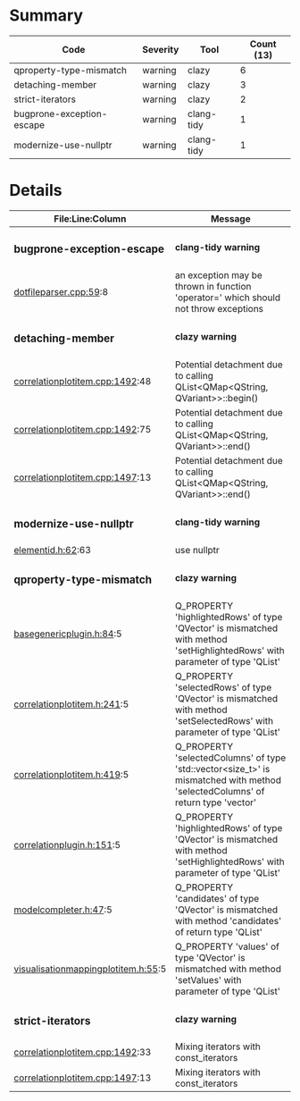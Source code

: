 # Summary
| Code | Severity | Tool | Count (13) |
|---|---|---|---|
| qproperty-type-mismatch | warning | clazy | 6 |
| detaching-member | warning | clazy | 3 |
| strict-iterators | warning | clazy | 2 |
| bugprone-exception-escape | warning | clang-tidy | 1 |
| modernize-use-nullptr | warning | clang-tidy | 1 |
# Details
| File:Line:Column | Message |
|---|---|
| <h3>bugprone-exception-escape</h3> | <h4>clang-tidy warning</h4> |
| [dotfileparser.cpp:59](https://github.com/graphia-app/graphia/blame/master/source/shared/loading/dotfileparser.cpp#L59 "source/shared/loading/dotfileparser.cpp:59"):8 | an exception may be thrown in function 'operator=' which should not throw exceptions |
| <h3>detaching-member</h3> | <h4>clazy warning</h4> |
| [correlationplotitem.cpp:1492](https://github.com/graphia-app/graphia/blame/master/source/plugins/correlation/correlationplotitem.cpp#L1492 "source/plugins/correlation/correlationplotitem.cpp:1492"):48 | Potential detachment due to calling QList<QMap<QString, QVariant>>::begin() |
| [correlationplotitem.cpp:1492](https://github.com/graphia-app/graphia/blame/master/source/plugins/correlation/correlationplotitem.cpp#L1492 "source/plugins/correlation/correlationplotitem.cpp:1492"):75 | Potential detachment due to calling QList<QMap<QString, QVariant>>::end() |
| [correlationplotitem.cpp:1497](https://github.com/graphia-app/graphia/blame/master/source/plugins/correlation/correlationplotitem.cpp#L1497 "source/plugins/correlation/correlationplotitem.cpp:1497"):13 | Potential detachment due to calling QList<QMap<QString, QVariant>>::end() |
| <h3>modernize-use-nullptr</h3> | <h4>clang-tidy warning</h4> |
| [elementid.h:62](https://github.com/graphia-app/graphia/blame/master/source/shared/graph/elementid.h#L62 "source/shared/graph/elementid.h:62"):63 | use nullptr |
| <h3>qproperty-type-mismatch</h3> | <h4>clazy warning</h4> |
| [basegenericplugin.h:84](https://github.com/graphia-app/graphia/blame/master/source/shared/plugins/basegenericplugin.h#L84 "source/shared/plugins/basegenericplugin.h:84"):5 | Q_PROPERTY 'highlightedRows' of type 'QVector<int>' is mismatched with method 'setHighlightedRows' with parameter of type 'QList<int>' |
| [correlationplotitem.h:241](https://github.com/graphia-app/graphia/blame/master/source/plugins/correlation/correlationplotitem.h#L241 "source/plugins/correlation/correlationplotitem.h:241"):5 | Q_PROPERTY 'selectedRows' of type 'QVector<int>' is mismatched with method 'setSelectedRows' with parameter of type 'QList<int>' |
| [correlationplotitem.h:419](https://github.com/graphia-app/graphia/blame/master/source/plugins/correlation/correlationplotitem.h#L419 "source/plugins/correlation/correlationplotitem.h:419"):5 | Q_PROPERTY 'selectedColumns' of type 'std::vector<size_t>' is mismatched with method 'selectedColumns' of return type 'vector<unsignedlong>' |
| [correlationplugin.h:151](https://github.com/graphia-app/graphia/blame/master/source/plugins/correlation/correlationplugin.h#L151 "source/plugins/correlation/correlationplugin.h:151"):5 | Q_PROPERTY 'highlightedRows' of type 'QVector<int>' is mismatched with method 'setHighlightedRows' with parameter of type 'QList<int>' |
| [modelcompleter.h:47](https://github.com/graphia-app/graphia/blame/master/source/shared/utils/modelcompleter.h#L47 "source/shared/utils/modelcompleter.h:47"):5 | Q_PROPERTY 'candidates' of type 'QVector<QModelIndex>' is mismatched with method 'candidates' of return type 'QList<QModelIndex>' |
| [visualisationmappingplotitem.h:55](https://github.com/graphia-app/graphia/blame/master/source/app/ui/visualisations/visualisationmappingplotitem.h#L55 "source/app/ui/visualisations/visualisationmappingplotitem.h:55"):5 | Q_PROPERTY 'values' of type 'QVector<double>' is mismatched with method 'setValues' with parameter of type 'QList<double>' |
| <h3>strict-iterators</h3> | <h4>clazy warning</h4> |
| [correlationplotitem.cpp:1492](https://github.com/graphia-app/graphia/blame/master/source/plugins/correlation/correlationplotitem.cpp#L1492 "source/plugins/correlation/correlationplotitem.cpp:1492"):33 | Mixing iterators with const_iterators |
| [correlationplotitem.cpp:1497](https://github.com/graphia-app/graphia/blame/master/source/plugins/correlation/correlationplotitem.cpp#L1497 "source/plugins/correlation/correlationplotitem.cpp:1497"):13 | Mixing iterators with const_iterators |
